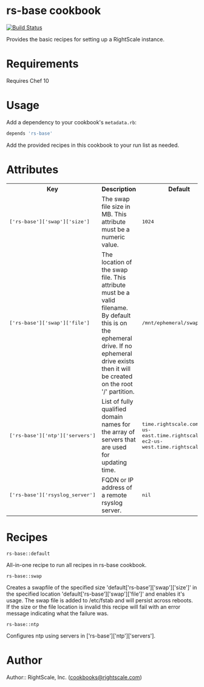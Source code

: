# rs-base cookbook

[![Build Status](https://travis-ci.org/rightscale-cookbooks/rs-base.png?branch=master)](https://travis-ci.org/rightscale-cookbooks/rs-base)

Provides the basic recipes for setting up a RightScale instance.

# Requirements

Requires Chef 10

# Usage

Add a dependency to your cookbook's `metadata.rb`:

```ruby
depends 'rs-base'
```

Add the provided recipes in this cookbook to your run list as needed.

# Attributes

<table>
  <tr>
    <th>Key</th>
    <th>Description</th>
    <th>Default</th>
  </tr>
  <tr>
    <td nowrap><tt>['rs-base']['swap']['size']</tt></td>
    <td>The swap file size in MB.  This attribute must be a numeric value.</td>
    <td><tt>1024</tt></td>
  </tr>
  <tr>
    <td nowrap><tt>['rs-base']['swap']['file']</tt></td>
    <td>The location of the swap file.  This attribute must be a valid filename.  By default
        this is on the ephemeral drive.  If no ephemeral drive exists then it will be created
        on the root '/' partition.</td>
    <td><tt>/mnt/ephemeral/swapfile</tt></td>
  </tr>
  <tr>
    <td nowrap><tt>['rs-base']['ntp']['servers']</tt></td>
    <td>List of fully qualified domain names for the array of servers that are used for updating time.</td>
    <td><tt>time.rightscale.com, ec2-us-east.time.rightscale.com, ec2-us-west.time.rightscale.com</tt></td>
  </tr>
  <tr>
    <td nowrap><tt>['rs-base']['rsyslog_server']</tt></td>
    <td>FQDN or IP address of a remote rsyslog server.</td>
    <td><tt>nil</tt></td>
  </tr>
</table>

# Recipes

`rs-base::default`

All-in-one recipe to run all recipes in rs-base cookbook.

`rs-base::swap`

Creates a swapfile of the specified size 'default['rs-base']['swap']['size']' in the
specified location 'default['rs-base']['swap']['file']' and enables it's usage.
The swap file is added to /etc/fstab and will persist across reboots.  If the size or the
file location is invalid this recipe will fail with an error message indicating what the
failure was.

`rs-base::ntp`

Configures ntp using servers in ['rs-base']['ntp']['servers'].

# Author

Author:: RightScale, Inc. (<cookbooks@rightscale.com>)
